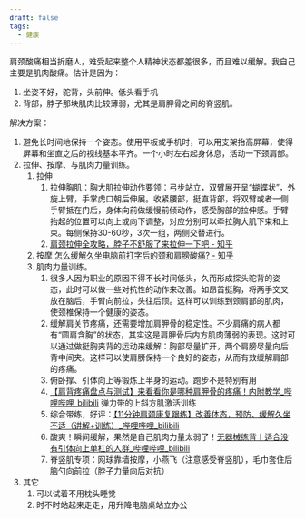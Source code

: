 ```yaml
---
draft: false
tags:
  - 健康
---
```



肩颈酸痛相当折磨人，难受起来整个人精神状态都差很多，而且难以缓解。我自己主要是肌肉酸痛。估计是因为：
1. 坐姿不好，驼背，头前伸。低头看手机
2. 背部，脖子那块肌肉比较薄弱，尤其是肩胛骨之间的脊竖肌。


解决方案：
1. 避免长时间地保持一个姿态。使用平板或手机时，可以用支架抬高屏幕，使得屏幕和坐直之后的视线基本平齐。一个小时左右起身休息，活动一下颈肩部。
2. 拉伸、按摩、与肌肉力量训练。
	1. 拉伸 
		1. 拉伸胸肌：胸大肌拉伸动作要领：弓步站立，双臂展开呈“蝴蝶状”，外旋上臂，手掌虎口朝后伸展。收紧腰部，挺直背部，将双臂或者一侧手臂抵在门后，身体向前做缓慢前倾动作，感受胸部的拉伸感。手臂抬起的位置可以向上或向下调整，对应分别可以牵拉胸大肌下束和上束。每侧保持30-60秒，3次一组，两侧交替进行。 
		2. [肩颈拉伸全攻略，脖子不舒服了来拉伸一下吧 - 知乎](https://zhuanlan.zhihu.com/p/113744675)
	2. 按摩 [怎么缓解久坐电脑前打字后的颈和肩膀酸痛? - 知乎](https://www.zhihu.com/question/22011028/answer/920358694)
	3. 肌肉力量训练。
		1. 很多人因为职业的原因不得不长时间低头，久而形成探头驼背的姿态，此时可以做一些对抗性的动作来改善。如昂首挺胸，将两手交叉放在脑后，手臂向前拉，头往后顶。这样可以训练到颈肩部的肌肉，使颈椎保持一个健康的姿态。
		2. 缓解肩关节疼痛，还需要增加肩胛骨的稳定性。不少肩痛的病人都有“圆肩含胸”的状态，其实这是肩胛骨后内方肌肉薄弱的表现。这时可以通过做挺胸夹背的运动来缓解：胸部尽量扩开，两个肩膀尽量向后背中间夹。这样可以使肩膀保持一个良好的姿态，从而有效缓解肩部的疼痛。 
		3. 俯卧撑、引体向上等锻炼上半身的运动。跑步不是特别有用
		4. [【肩背疼痛盘点与测试】来看看你是哪种肩胛骨的疼痛！内附教学\_哔哩哔哩\_bilibili](https://www.bilibili.com/video/BV1Xy4y1f7ws)  弹力带的上斜方肌激活训练 
		5. 综合带练，好评：[【11分钟肩颈康复跟练】改善体态，预防、缓解久坐不适（讲解+训练）\_哔哩哔哩\_bilibili](https://www.bilibili.com/video/BV1VY4y1B7dj)  
		6. 酸爽！瞬间缓解，果然是自己肌肉力量太弱了！[无器械练背丨适合没有引体向上单杠的人群\_哔哩哔哩\_bilibili](https://www.bilibili.com/video/BV1VV411n7v4)
		7. 脊竖肌专项：网球靠墙按摩，小燕飞（注意感受脊竖肌），毛巾套住后脑勺向前拉（脖子力量向后对抗）
3.  其它
	1. 可以试着不用枕头睡觉
	2. 时不时站起来走走，用升降电脑桌站立办公



